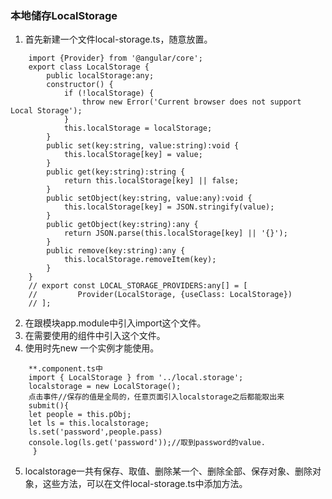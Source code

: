 ### 本地储存LocalStorage
1. 首先新建一个文件local-storage.ts，随意放置。
<!--![local-storage.ts](../img/1.png)
![local-storage.ts](../img/2.png)-->
```
    import {Provider} from '@angular/core'; 
    export class LocalStorage {
        public localStorage:any;
        constructor() {
            if (!localStorage) {
                throw new Error('Current browser does not support Local Storage');
            }
            this.localStorage = localStorage;
        }
        public set(key:string, value:string):void {
            this.localStorage[key] = value;
        }
        public get(key:string):string {
            return this.localStorage[key] || false;
        }
        public setObject(key:string, value:any):void {
            this.localStorage[key] = JSON.stringify(value);
        }
        public getObject(key:string):any {
            return JSON.parse(this.localStorage[key] || '{}');
        }
        public remove(key:string):any {
            this.localStorage.removeItem(key);
        }
    }
    // export const LOCAL_STORAGE_PROVIDERS:any[] = [
    //         Provider(LocalStorage, {useClass: LocalStorage})
    // ];
```
2. 在跟模块app.module中引入import这个文件。
3. 在需要使用的组件中引入这个文件。
4. 使用时先new 一个实例才能使用。
```
    **.component.ts中
    import { LocalStorage } from '../local.storage';
    localstorage = new LocalStorage();
    点击事件//保存的值是全局的，任意页面引入localstorage之后都能取出来
    submit(){
    let people = this.pObj;
    let ls = this.localstorage;
    ls.set('password',people.pass)
    console.log(ls.get('password'));//取到password的value.
     }
```
5. localstorage一共有保存、取值、删除某一个、删除全部、保存对象、删除对象，这些方法，可以在文件local-storage.ts中添加方法。

